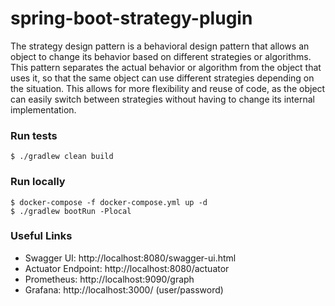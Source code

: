 # spring-boot-strategy-plugin

The strategy design pattern is a behavioral design pattern that allows an object to change its behavior based on different strategies or algorithms. This pattern separates the actual behavior or algorithm from the object that uses it, so that the same object can use different strategies depending on the situation. This allows for more flexibility and reuse of code, as the object can easily switch between strategies without having to change its internal implementation.

### Run tests
`$ ./gradlew clean build`

### Run locally
```
$ docker-compose -f docker-compose.yml up -d
$ ./gradlew bootRun -Plocal
```

### Useful Links
* Swagger UI: http://localhost:8080/swagger-ui.html
* Actuator Endpoint: http://localhost:8080/actuator
* Prometheus: http://localhost:9090/graph
* Grafana: http://localhost:3000/ (user/password)
